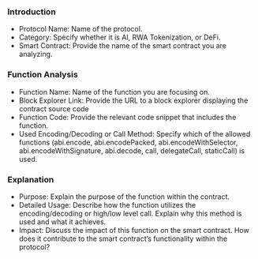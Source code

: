 ### Introduction
- Protocol Name: Name of the protocol.
- Category: Specify whether it is AI, RWA Tokenization, or DeFi.
- Smart Contract: Provide the name of the smart contract you are analyzing.

### Function Analysis
- Function Name: Name of the function you are focusing on.
- Block Explorer Link: Provide the URL to a block explorer displaying the contract source code
- Function Code: Provide the relevant code snippet that includes the function.
- Used Encoding/Decoding or Call Method: Specify which of the allowed functions (abi.encode, abi.encodePacked, abi.encodeWithSelector, abi.encodeWithSignature, abi.decode, call, delegateCall, staticCall) is used.

### Explanation
- Purpose: Explain the purpose of the function within the contract.
- Detailed Usage: Describe how the function utilizes the encoding/decoding or high/low level call. Explain why this method is used and what it achieves.
- Impact: Discuss the impact of this function on the smart contract. How does it contribute to the smart contract’s functionality within the protocol?
